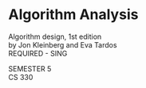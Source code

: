 # Algorithm Analysis
Algorithm design, 1st edition<br>by Jon Kleinberg and Eva Tardos
<br>REQUIRED - SING

SEMESTER 5<br>
CS 330